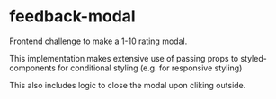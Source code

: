 # feedback-modal

Frontend challenge to make a 1-10 rating modal.

This implementation makes extensive use of passing props to styled-components for conditional styling (e.g. for responsive styling)

This also includes logic to close the modal upon cliking outside.
